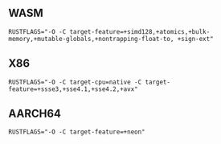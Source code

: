 ## WASM
`RUSTFLAGS="-O -C target-feature=+simd128,+atomics,+bulk-memory,+mutable-globals,+nontrapping-float-to, +sign-ext"`

## X86
`RUSTFLAGS="-O -C target-cpu=native -C target-feature=+ssse3,+sse4.1,+sse4.2,+avx"`

## AARCH64
`RUSTFLAGS="-O -C target-feature=+neon"`